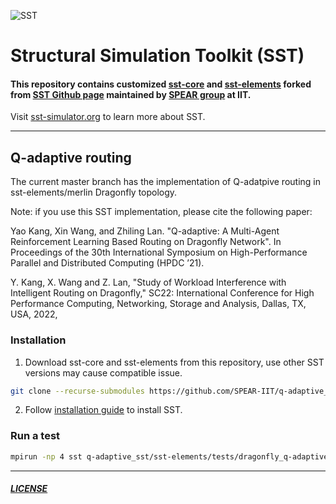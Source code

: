 ![SST](http://sst-simulator.org/img/sst-logo-small.png)

# Structural Simulation Toolkit (SST)

#### This repository contains customized [sst-core](https://github.com/SPEAR-IIT/sst-core) and [sst-elements](https://github.com/SPEAR-IIT/sst-elements) forked from [SST Github page](https://github.com/sstsimulator/sst-elements) maintained by [SPEAR group](http://www.cs.iit.edu/~zlan/) at IIT.  
Visit [sst-simulator.org](http://sst-simulator.org) to learn more about SST.

---
## Q-adaptive routing

The current master branch has the implementation of Q-adatpive routing in sst-elements/merlin Dragonfly topology.

Note: if you use this SST implementation, please cite the following paper:

Yao Kang, Xin Wang, and Zhiling Lan. "Q-adaptive: A Multi-Agent Reinforcement Learning Based Routing on Dragonfly Network". In Proceedings of the 30th International Symposium on High-Performance Parallel and Distributed Computing (HPDC ’21).

Y. Kang, X. Wang and Z. Lan, "Study of Workload Interference with Intelligent Routing on Dragonfly," SC22: International Conference for High Performance Computing, Networking, Storage and Analysis, Dallas, TX, USA, 2022,

### Installation 
1. Download sst-core and sst-elements from this repository, use other SST versions may cause compatible issue.  
```bash
git clone --recurse-submodules https://github.com/SPEAR-IIT/q-adaptive_sst.git
```

2. Follow [installation guide](http://sst-simulator.org/SSTPages/SSTBuildAndInstall10dot1dot0SeriesDetailedBuildInstructions/) to install SST.

### Run a test

```bash
mpirun -np 4 sst q-adaptive_sst/sst-elements/tests/dragonfly_q-adaptive.py 
```
---


##### [LICENSE](https://github.com/sstsimulator/sst-elements/blob/devel/LICENSE)
